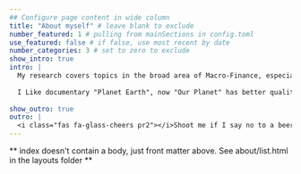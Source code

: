 ```yaml
---
## Configure page content in wide column
title: "About myself" # leave blank to exclude
number_featured: 1 # pulling from mainSections in config.toml
use_featured: false # if false, use most recent by date
number_categories: 3 # set to zero to exclude
show_intro: true
intro: |
  My research covers topics in the broad area of Macro-Finance, especially in Asset Pricing, Risk Management, Machine Learning, and Financial Econometrics.
  
  I Like documentary "Planet Earth", now "Our Planet" has better quality and the same [David Attenborough](https://attenboroughfilm.com/). Concern about climate change, try to quantify the risk in the financial market and real economy. 
  
show_outro: true
outro: |
  <i class="fas fa-glass-cheers pr2"></i>Shoot me if I say no to a beer or spritz!!!
---
```


** index doesn't contain a body, just front matter above.
See about/list.html in the layouts folder **